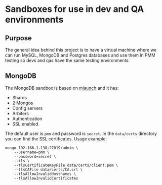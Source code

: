 # Sandboxes for use in dev and QA environments

## Purpose
The general idea behind this project is to have a virtual machine where we can run MySQL, MongoDB and Postgres databases and use them
in PMM testing so devs and qas have the same testing environments.

## MongoDB
The MongoDB sandbox is based on [mlaunch](http://blog.rueckstiess.com/mtools/mlaunch.html) and it has:
- Shards
- 2 Mongos
- Config servers
- Arbiters
- Authentication
- SSL enabled.

The default user is `pmm` and password is `secret`.
In the `data/certs` directory you can find the SSL certificates.
Usage example: 

```
mongo 192.168.1.138:27019/admin \
    --username=pmm \
    --password=secret \
    --tls \
    --tlsCertificateKeyFile data/certs/client.pem \
    --tlsCAFile data/certs/CA.crt \
    --tlsAllowInvalidHostnames \
    --tlsAllowInvalidCertificates
```
